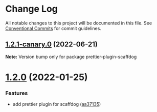# Change Log

All notable changes to this project will be documented in this file.
See [Conventional Commits](https://conventionalcommits.org) for commit guidelines.

## [1.2.1-canary.0](https://github.com/cats-oss/scaffdog/compare/v1.2.0...v1.2.1-canary.0) (2022-06-21)

**Note:** Version bump only for package prettier-plugin-scaffdog

# [1.2.0](https://github.com/cats-oss/scaffdog/compare/v1.1.0...v1.2.0) (2022-01-25)

### Features

- add prettier plugin for scaffdog ([aa37135](https://github.com/cats-oss/scaffdog/commit/aa371353fe81ee039db152bdd038d942ecccc6f5))
